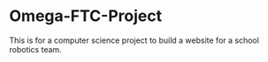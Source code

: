 # Omega-FTC-Project
This is for a computer science project to build a website for a school robotics team.
